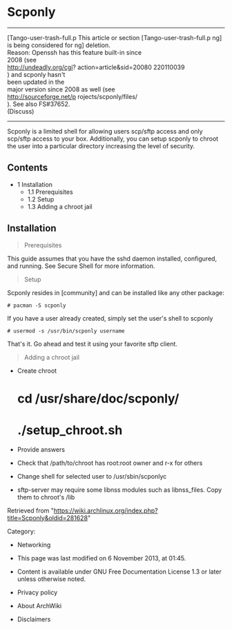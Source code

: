 Scponly
=======

  ------------------------ ------------------------ ------------------------
  [Tango-user-trash-full.p This article or section  [Tango-user-trash-full.p
  ng]                      is being considered for  ng]
                           deletion.                
                           Reason: Openssh has this 
                           feature built-in since   
                           2008 (see                
                           http://undeadly.org/cgi? 
                           action=article&sid=20080 
                           220110039                
                           ) and scponly hasn't     
                           been updated in the      
                           major version since 2008 
                           as well (see             
                           http://sourceforge.net/p 
                           rojects/scponly/files/   
                           ). See also FS#37652.    
                           (Discuss)                
  ------------------------ ------------------------ ------------------------

Scponly is a limited shell for allowing users scp/sftp access and only
scp/sftp access to your box. Additionally, you can setup scponly to
chroot the user into a particular directory increasing the level of
security.

Contents
--------

-   1 Installation
    -   1.1 Prerequisites
    -   1.2 Setup
    -   1.3 Adding a chroot jail

Installation
------------

> Prerequisites

This guide assumes that you have the sshd daemon installed, configured,
and running. See Secure Shell for more information.

> Setup

Scponly resides in [community] and can be installed like any other
package:

    # pacman -S scponly

If you have a user already created, simply set the user's shell to
scponly

    # usermod -s /usr/bin/scponly username

That's it. Go ahead and test it using your favorite sftp client.

> Adding a chroot jail

-   Create chroot

    # cd /usr/share/doc/scponly/

    # ./setup_chroot.sh

-   Provide answers
-   Check that /path/to/chroot has root:root owner and r-x for others
-   Change shell for selected user to /usr/sbin/scponlyc
-   sftp-server may require some libnss modules such as libnss_files.
    Copy them to chroot's /lib

Retrieved from
"https://wiki.archlinux.org/index.php?title=Scponly&oldid=281628"

Category:

-   Networking

-   This page was last modified on 6 November 2013, at 01:45.
-   Content is available under GNU Free Documentation License 1.3 or
    later unless otherwise noted.
-   Privacy policy
-   About ArchWiki
-   Disclaimers
